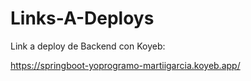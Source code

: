 # Links-A-Deploys

Link a deploy de Backend con Koyeb:

   https://springboot-yoprogramo-martiigarcia.koyeb.app/
  
  
